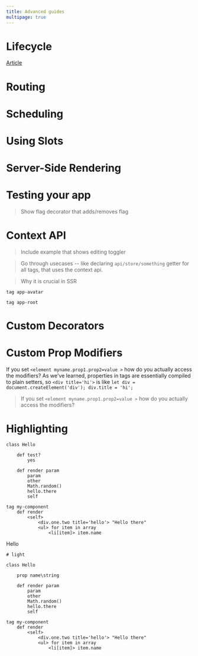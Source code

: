 ```yaml
---
title: Advanced guides
multipage: true
---
```


# Lifecycle

[Article](/articles/lifecycle.md)

# Routing

# Scheduling

# Using Slots

# Server-Side Rendering

# Testing your app

> Show flag decorator that adds/removes flag

# Context API

> Include example that shows editing toggler

> Go through usecases -- like declaring `api/store/something` getter for all tags, that uses the context api.

> Why it is crucial in SSR

```imba
tag app-avatar

tag app-root

```

# Custom Decorators

# Custom Prop Modifiers

If you set `<element myname.prop1.prop2=value >` how do you actually access the modifiers? As we've learned, properties in tags are essentially compiled to plain setters, so `<div title='hi'>` is like `let div = document.createElement('div'); div.title = 'hi';`

> If you set `<element myname.prop1.prop2=value >` how do you actually access the modifiers?

# Highlighting

```imba
class Hello

    def test?
        yes

    def render param
        param
        other
        Math.random()
        hello.there
        self

tag my-component
    def render
        <self>
            <div.one.two title='hello'> "Hello there"
            <ul> for item in array
                <li[item]> item.name
```
Hello

```imba
# light

class Hello

    prop name\string

    def render param
        param
        other
        Math.random()
        hello.there
        self

tag my-component
    def render
        <self>
            <div.one.two title='hello'> "Hello there"
            <ul> for item in array
                <li[item]> item.name
```